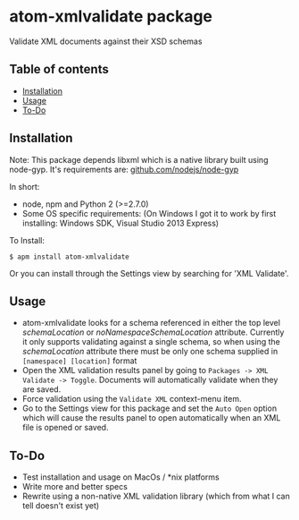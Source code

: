 # atom-xmlvalidate package

Validate XML documents against their XSD schemas

## Table of contents

- [Installation](#installation)
- [Usage](#usage)
- [To-Do](#todo)

## Installation

Note: This package depends libxml which is a native library built using node-gyp. It's requirements are:
[github.com/nodejs/node-gyp](https://github.com/nodejs/node-gyp#installation)

In short:
- node, npm and Python 2 (>=2.7.0)
- Some OS specific requirements: (On Windows I got it to work by first installing: Windows SDK, Visual Studio 2013 Express)

To Install:
```
$ apm install atom-xmlvalidate
```

Or you can install through the Settings view by searching for 'XML Validate'.

## Usage

- atom-xmlvalidate looks for a schema referenced in either the top level *schemaLocation* or *noNamespaceSchemaLocation* attribute. Currently it only supports validating against a single schema, so when using the *schemaLocation* attribute there must be only one schema supplied in `[namespace] [location]` format
- Open the XML validation results panel by going to `Packages -> XML Validate -> Toggle`. Documents
  will automatically validate when they are saved.
- Force validation using the `Validate XML` context-menu item.
- Go to the Settings view for this package and set the `Auto Open` option which will cause
   the results panel to open automatically when an XML file is opened or saved.

## To-Do

- Test installation and usage on MacOs / \*nix platforms
- Write more and better specs
- Rewrite using a non-native XML validation library (which from what I can tell doesn't exist yet)
